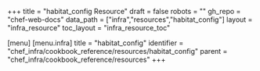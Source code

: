 +++
title = "habitat_config Resource"
draft = false
robots = ""
gh_repo = "chef-web-docs"
data_path = ["infra","resources","habitat_config"]
layout = "infra_resource"
toc_layout = "infra_resource_toc"

[menu]
  [menu.infra]
    title = "habitat_config"
    identifier = "chef_infra/cookbook_reference/resources/habitat_config"
    parent = "chef_infra/cookbook_reference/resources"
+++

<!-- The contents of this page are automatically generated from the habitat_config.yaml file in the data directory. -->
<!-- To suggest a change, edit the https://github.com/chef/chef/blob/main/lib/chef/resource/habitat_config.rb file
      and submit a pull request to the https://github.com/chef/chef repository. -->
